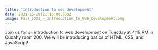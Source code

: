 ```yaml
---
title: 'Introduction to web development'
date: 2021-10-19T21:15:00.000Z
image: Fall_2021_-_Introduction_to_Web_Development.png
---
```

 
Join us for an introduction to web development on Tuesday at 4:15 PM in Cudahy room 200. We will be introducing basics of HTML, CSS, and JavaScript!
